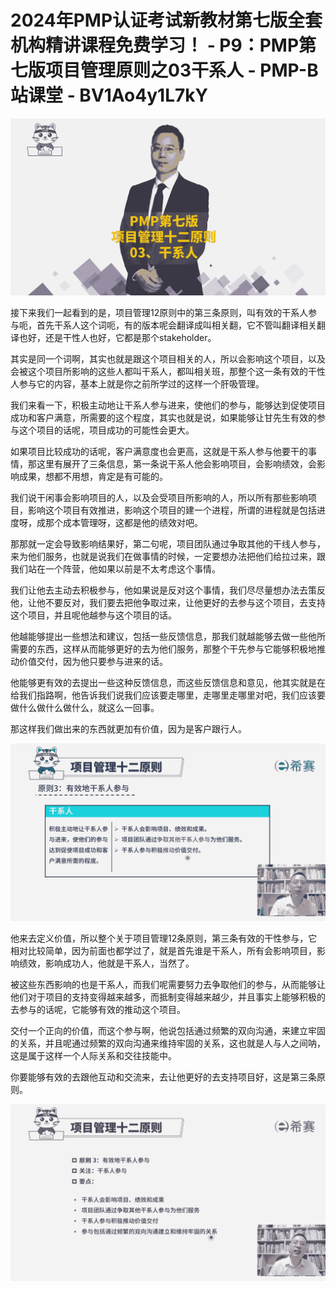 # 2024年PMP认证考试新教材第七版全套机构精讲课程免费学习！ - P9：PMP第七版项目管理原则之03干系人 - PMP-B站课堂 - BV1Ao4y1L7kY

![](img/59caaa806dd9f144f28cabcdea2969cd_0.png)

接下来我们一起看到的是，项目管理12原则中的第三条原则，叫有效的干系人参与呃，首先干系人这个词呃，有的版本呢会翻译成叫相关翻，它不管叫翻译相关翻译也好，还是干性人也好，它都是那个stakeholder。

其实是同一个词啊，其实也就是跟这个项目相关的人，所以会影响这个项目，以及会被这个项目所影响的这些人都叫干系人，都叫相关班，那整个这一条有效的干性人参与它的内容，基本上就是你之前所学过的这样一个肝吸管理。

我们来看一下，积极主动地让干系人参与进来，使他们的参与，能够达到促使项目成功和客户满意，所需要的这个程度，其实也就是说，如果能够让甘先生有效的参与这个项目的话呢，项目成功的可能性会更大。

如果项目比较成功的话呢，客户满意度也会更高，这就是干系人参与他要干的事情，那这里有展开了三条信息，第一条说干系人他会影响项目，会影响绩效，会影响成果，想都不用想，肯定是有可能的。

我们说干闲事会影响项目的人，以及会受项目所影响的人，所以所有那些影响项目，影响这个项目有效推进，影响这个项目的建一个进程，所谓的进程就是包括进度呀，成那个成本管理呀，这都是他的绩效对吧。

那那就一定会导致影响结果好，第二句呢，项目团队通过争取其他的干线人参与，来为他们服务，也就是说我们在做事情的时候，一定要想办法把他们给拉过来，跟我们站在一个阵营，他如果以前是不太考虑这个事情。

我们让他去主动去积极参与，他如果说是反对这个事情，我们尽尽量想办法去策反他，让他不要反对，我们要去把他争取过来，让他更好的去参与这个项目，去支持这个项目，并且呢他越参与这个项目的话。

他越能够提出一些想法和建议，包括一些反馈信息，那我们就越能够去做一些他所需要的东西，这样从而能够更好的去为他们服务，那整个干先参与它能够积极地推动价值交付，因为他只要参与进来的话。

他能够更有效的去提出一些这种反馈信息，而这些反馈信息和意见，他其实就是在给我们指路啊，他告诉我们说我们应该要走哪里，走哪里走哪里对吧，我们应该要做什么做什么做什么，就这么一回事。

那这样我们做出来的东西就更加有价值，因为是客户跟行人。

![](img/59caaa806dd9f144f28cabcdea2969cd_2.png)

他来去定义价值，所以整个关于项目管理12条原则，第三条有效的干性参与，它相对比较简单，因为前面也都学过了，就是首先谁是干系人，所有会影响项目，影响绩效，影响成功人，他就是干系人，当然了。

被这些东西影响的也是干系人，而我们呢需要努力去争取他们的参与，从而能够让他们对于项目的支持变得越来越多，而抵制变得越来越少，并且事实上能够积极的去参与的话呢，它能够有效的推动这个项目。

交付一个正向的价值，而这个参与啊，他说包括通过频繁的双向沟通，来建立牢固的关系，并且呢通过频繁的双向沟通来维持牢固的关系，这也就是人与人之间呐，这是属于这样一个人际关系和交往技能中。

你要能够有效的去跟他互动和交流来，去让他更好的去支持项目好，这是第三条原则。

![](img/59caaa806dd9f144f28cabcdea2969cd_4.png)